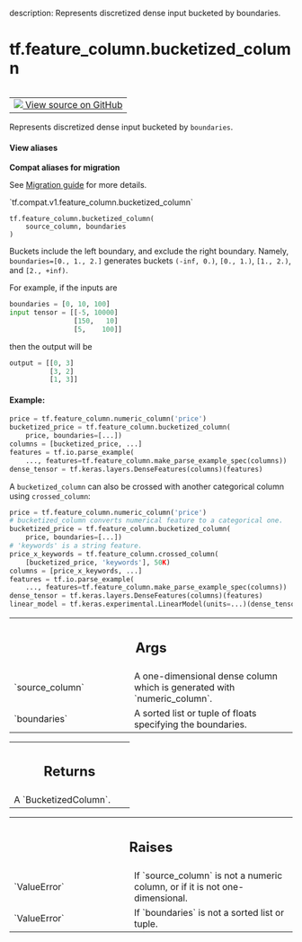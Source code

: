 description: Represents discretized dense input bucketed by boundaries.

<div itemscope itemtype="http://developers.google.com/ReferenceObject">
<meta itemprop="name" content="tf.feature_column.bucketized_column" />
<meta itemprop="path" content="Stable" />
</div>

# tf.feature_column.bucketized_column

<!-- Insert buttons and diff -->

<table class="tfo-notebook-buttons tfo-api nocontent" align="left">
<td>
  <a target="_blank" href="https://github.com/tensorflow/tensorflow/blob/r2.4/tensorflow/python/feature_column/feature_column_v2.py#L1040-L1123">
    <img src="https://www.tensorflow.org/images/GitHub-Mark-32px.png" />
    View source on GitHub
  </a>
</td>
</table>



Represents discretized dense input bucketed by `boundaries`.

<section class="expandable">
  <h4 class="showalways">View aliases</h4>
  <p>
<b>Compat aliases for migration</b>
<p>See
<a href="https://www.tensorflow.org/guide/migrate">Migration guide</a> for
more details.</p>
<p>`tf.compat.v1.feature_column.bucketized_column`</p>
</p>
</section>

<pre class="devsite-click-to-copy prettyprint lang-py tfo-signature-link">
<code>tf.feature_column.bucketized_column(
    source_column, boundaries
)
</code></pre>



<!-- Placeholder for "Used in" -->

Buckets include the left boundary, and exclude the right boundary. Namely,
`boundaries=[0., 1., 2.]` generates buckets `(-inf, 0.)`, `[0., 1.)`,
`[1., 2.)`, and `[2., +inf)`.

For example, if the inputs are

```python
boundaries = [0, 10, 100]
input tensor = [[-5, 10000]
                [150,   10]
                [5,    100]]
```

then the output will be

```python
output = [[0, 3]
          [3, 2]
          [1, 3]]
```

#### Example:



```python
price = tf.feature_column.numeric_column('price')
bucketized_price = tf.feature_column.bucketized_column(
    price, boundaries=[...])
columns = [bucketized_price, ...]
features = tf.io.parse_example(
    ..., features=tf.feature_column.make_parse_example_spec(columns))
dense_tensor = tf.keras.layers.DenseFeatures(columns)(features)
```

A `bucketized_column` can also be crossed with another categorical column
using `crossed_column`:

```python
price = tf.feature_column.numeric_column('price')
# bucketized_column converts numerical feature to a categorical one.
bucketized_price = tf.feature_column.bucketized_column(
    price, boundaries=[...])
# 'keywords' is a string feature.
price_x_keywords = tf.feature_column.crossed_column(
    [bucketized_price, 'keywords'], 50K)
columns = [price_x_keywords, ...]
features = tf.io.parse_example(
    ..., features=tf.feature_column.make_parse_example_spec(columns))
dense_tensor = tf.keras.layers.DenseFeatures(columns)(features)
linear_model = tf.keras.experimental.LinearModel(units=...)(dense_tensor)
```

<!-- Tabular view -->
 <table class="responsive fixed orange">
<colgroup><col width="214px"><col></colgroup>
<tr><th colspan="2"><h2 class="add-link">Args</h2></th></tr>

<tr>
<td>
`source_column`
</td>
<td>
A one-dimensional dense column which is generated with
`numeric_column`.
</td>
</tr><tr>
<td>
`boundaries`
</td>
<td>
A sorted list or tuple of floats specifying the boundaries.
</td>
</tr>
</table>



<!-- Tabular view -->
 <table class="responsive fixed orange">
<colgroup><col width="214px"><col></colgroup>
<tr><th colspan="2"><h2 class="add-link">Returns</h2></th></tr>
<tr class="alt">
<td colspan="2">
A `BucketizedColumn`.
</td>
</tr>

</table>



<!-- Tabular view -->
 <table class="responsive fixed orange">
<colgroup><col width="214px"><col></colgroup>
<tr><th colspan="2"><h2 class="add-link">Raises</h2></th></tr>

<tr>
<td>
`ValueError`
</td>
<td>
If `source_column` is not a numeric column, or if it is not
one-dimensional.
</td>
</tr><tr>
<td>
`ValueError`
</td>
<td>
If `boundaries` is not a sorted list or tuple.
</td>
</tr>
</table>

